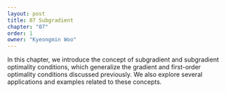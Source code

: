```yaml
---
layout: post
title: 07 Subgradient
chapter: "07"
order: 1
owner: "Kyeongmin Woo"
---
```


In this chapter, we introduce the concept of subgradient and subgradient optimality conditions, which generalize the gradient and first-order optimality conditions discussed previously. We also explore several applications and examples related to these concepts.